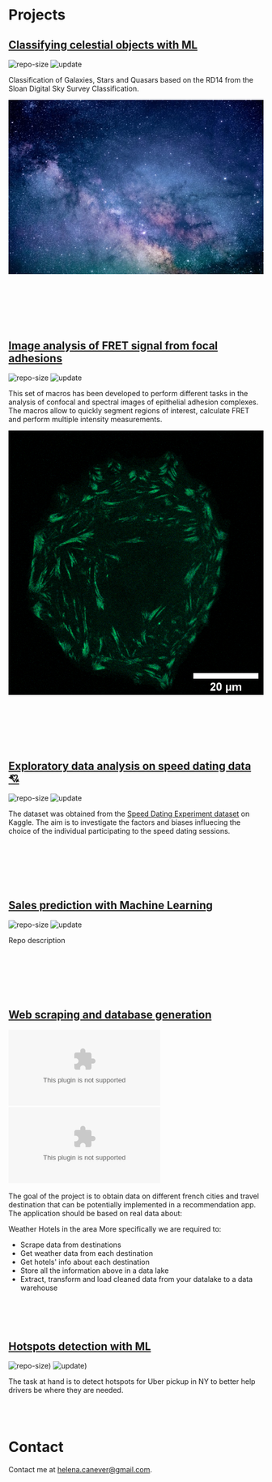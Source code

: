 # Projects

## [Classifying celestial objects with ML](https://github.com/HelenaCanever/Classifying-celestial-objects-with-ML)

![repo-size](https://shields.io/github/repo-size/HelenaCanever/Classifying-celestial-objects-with-ML)
![update](https://badges.pufler.dev/updated/HelenaCanever/Classifying-celestial-objects-with-ML)

Classification of Galaxies, Stars and Quasars based on the RD14 from the Sloan Digital Sky Survey Classification. 

![jeremy-thomas-E0AHdsENmDg-unsplash.jpg](https://github.com/HelenaCanever/Classifying-celestial-objects-with-ML/blob/main/jeremy-thomas-E0AHdsENmDg-unsplash.jpg)




<br/><br/>


<br/><br/>
## [Image analysis of FRET signal from focal adhesions](https://github.com/HelenaCanever/Image-analysis)

![repo-size](https://shields.io/github/repo-size/HelenaCanever/Image-analysis)
![update](https://badges.pufler.dev/updated/HelenaCanever/Image-analysis)

This set of macros has been developed to perform different tasks in the analysis of confocal and spectral images of epithelial adhesion complexes. The macros allow to quickly segment regions of interest, calculate FRET and perform multiple intensity measurements.

![Image%20(15)VINTS_LD%20scalebar%20and%20zoomin.png](https://github.com/HelenaCanever/Image-analysis/blob/main/Image%20(15)VINTS_LD%20scalebar%20and%20zoomin.png)



<br/><br/>


<br/><br/>
## [Exploratory data analysis on speed dating data 💘](https://github.com/HelenaCanever/EDA-on-speed-dating-data)

![repo-size](https://shields.io/github/repo-size/HelenaCanever/EDA-on-speed-dating-data)
![update](https://badges.pufler.dev/updated/HelenaCanever/EDA-on-speed-dating-data)

The dataset was obtained from the [Speed Dating Experiment dataset](https://www.kaggle.com/datasets/annavictoria/speed-dating-experiment) on Kaggle.
The aim is to investigate the factors and biases influecing the choice of the individual participating to the speed dating sessions.

<br/><br/>


<br/><br/>
## [Sales prediction with Machine Learning](https://github.com/HelenaCanever/Sales-Prediction-with-ML)

![repo-size](https://shields.io/github/repo-size/HelenaCanever/Sales-Prediction-with-ML)
![update](https://badges.pufler.dev/updated/HelenaCanever/Sales-Prediction-with-ML)

Repo description 

<br/><br/>


<br/><br/>
## [Web scraping and database generation](https://github.com/HelenaCanever/Web-scarping-and-database-generation-from-bookings.com)

![repo-size](https://shields.io/github/repo-size/HelenaCanever/Web-scarping-and-database-generation-from-bookings.com)
![update](https://badges.pufler.dev/updated/HelenaCanever/Web-scarping-and-database-generation-from-bookings.com)

The goal of the project is to obtain data on different french cities and travel destination that can be potentially implemented in a recommendation app. The application should be based on real data about:

Weather
Hotels in the area
More specifically we are required to:
- Scrape data from destinations
- Get weather data from each destination
- Get hotels' info about each destination
- Store all the information above in a data lake
- Extract, transform and load cleaned data from your datalake to a data warehouse
<br/><br/>


<br/><br/>
## [Hotspots detection with ML](https://github.com/HelenaCanever/Hotspot-detection-with-ML)

![repo-size](https://shields.io/github/repo-size/HelenaCanever/Hotspot-detection-with-ML))
![update](https://badges.pufler.dev/updated/HelenaCanever/Hotspot-detection-with-ML))

The task at hand is to detect hotspots for Uber pickup in NY to better help drivers be where they are needed.

<br/><br/>
# Contact
Contact me at [helena.canever@gmail.com](mailto:helena.canever@gmail.com).

<br/><br/>
